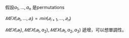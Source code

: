 假設$a_1, ..., a_n$ 是permutations

$𝑀𝐸𝑋(𝑎_1,…,𝑎_𝑖)=𝑚𝑖𝑛(𝑎_{𝑖+1},…,𝑎_𝑛)$

$𝑀𝐸𝑋(𝑎_1), 𝑀𝐸𝑋(𝑎_1, a_2), 𝑀𝐸𝑋(𝑎_1, a_2, a_3)$ 遞增，可以想單調性。

